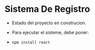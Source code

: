 <h1>Sistema De Registro</h1>

- Estado del proyecto en construcion.

- Para ejecutar el sisteme, debe poner:

- ```npm install react```
